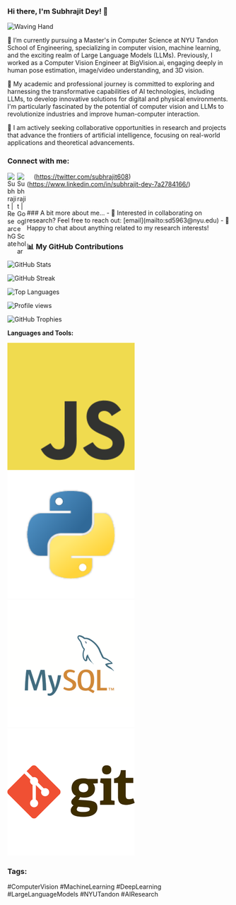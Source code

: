 ### Hi there, I'm Subhrajit Dey! 👋
![Waving Hand](https://media.giphy.com/media/hvRJCLFzcasrR4ia7z/giphy.gif)

🔭 I’m currently pursuing a Master's in Computer Science at NYU Tandon School of Engineering, specializing in computer vision, machine learning, and the exciting realm of Large Language Models (LLMs). Previously, I worked as a Computer Vision Engineer at BigVision.ai, engaging deeply in human pose estimation, image/video understanding, and 3D vision.

🌱 My academic and professional journey is committed to exploring and harnessing the transformative capabilities of AI technologies, including LLMs, to develop innovative solutions for digital and physical environments. I'm particularly fascinated by the potential of computer vision and LLMs to revolutionize industries and improve human-computer interaction.

💬 I am actively seeking collaborative opportunities in research and projects that advance the frontiers of artificial intelligence, focusing on real-world applications and theoretical advancements.

### Connect with me:

[<img align="left" alt="Subhrajit | ResearchGate" width="22px" src="https://cloud.githubusercontent.com/assets/10654684/6204302/3c0858ae-b546-11e4-852c-6c747bbdc3f3.png" />](https://www.researchgate.net/profile/Subhrajit-Dey-3)
&nbsp;
[<img align="left" alt="Subhrajit | Google Scholar" width="22px" src="https://img.icons8.com/color/48/000000/google-scholar--v3.png" />](https://scholar.google.com/citations?user=qF5U1hIAAAAJ&hl=en)
&nbsp;
(https://twitter.com/subhrajit608)
&nbsp;
(https://www.linkedin.com/in/subhrajit-dey-7a2784166/)
&nbsp;

<br />
<br />
### A bit more about me...
- 💼 Interested in collaborating on research? Feel free to reach out: [email](mailto:sd5963@nyu.edu)
- 💬 Happy to chat about anything related to my research interests!


### 📊 My GitHub Contributions

<!-- GitHub Stats Card -->
![GitHub Stats](https://github-readme-stats.vercel.app/api?username=subro608&show_icons=true&theme=radical&include_all_commits=true&count_private=true)

<!-- GitHub Streak Stats -->
![GitHub Streak](https://github-readme-streak-stats.herokuapp.com/?user=subro608&theme=radical)

<!-- Most Used Languages -->
![Top Languages](https://github-readme-stats.vercel.app/api/top-langs/?username=subro608&layout=compact&theme=radical)

<!-- Profile Views Counter -->
<p align="left">
  <img src="https://komarev.com/ghpvc/?username=subro608&label=Profile%20views&color=0e75b6&style=flat" alt="Profile views" />
</p>

<!-- GitHub Trophies -->
<p align="left">
  <img src="https://github-profile-trophy.vercel.app/?username=subro608&theme=radical&row=1" alt="GitHub Trophies" />
</p>


**Languages and Tools:**

![JavaScript](https://raw.githubusercontent.com/github/explore/80688e429a7d4ef2fca1e82350fe8e3517d3494d/topics/javascript/javascript.png)
![Python](https://raw.githubusercontent.com/github/explore/80688e429a7d4ef2fca1e82350fe8e3517d3494d/topics/python/python.png)
![MySQL](https://raw.githubusercontent.com/github/explore/80688e429a7d4ef2fca1e82350fe8e3517d3494d/topics/mysql/mysql.png)
![Git](https://raw.githubusercontent.com/github/explore/80688e429a7d4ef2fca1e82350fe8e3517d3494d/topics/git/git.png)

### Tags:
#ComputerVision #MachineLearning #DeepLearning #LargeLanguageModels #NYUTandon #AIResearch
